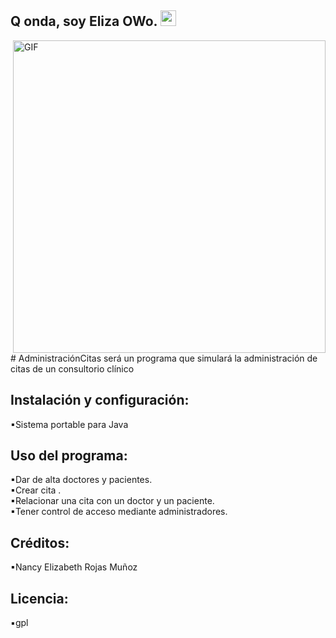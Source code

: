 <h2> Q onda, soy Eliza OWo. <img src="https://github.com/souvikguria98/souvikguria98/blob/master/Hi.gif" width="25"></h2>
<img align="right" alt="GIF" src="https://static.wixstatic.com/media/b82659_811ff5d01953431eae3bcc29dcf6d80b~mv2.gif" width="500"/>


<p>
# AdministraciónCitas será un programa que simulará la administración de citas de un consultorio clínico

</p>
<p>
<h2>Instalación y configuración: </h3>
<p>
▪Sistema portable para Java <br>
</p>

<h2>Uso del programa: </h3>
<p>
▪Dar de alta doctores y pacientes.<br>
▪Crear cita .<br>
▪Relacionar una cita con un doctor y un paciente.<br>
▪Tener control de acceso mediante administradores.<br>
</p>

<h2>Créditos: </h3>
<p>
▪Nancy Elizabeth Rojas Muñoz <br>
</p>

<h2>Licencia: </h3>
<p>
▪gpl <br>
</p>
